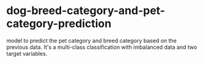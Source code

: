 # dog-breed-category-and-pet-category-prediction
model to predict the pet category and breed category based on the previous data. It's a multi-class classification with imbalanced data and two target variables.
